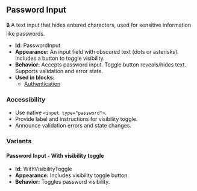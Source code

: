 ## Password Input
🔒 A text input that hides entered characters, used for sensitive information like passwords.
- **Id:** PasswordInput
- **Appearance:** An input field with obscured text (dots or asterisks). Includes a button to toggle visibility.
- **Behavior:** Accepts password input. Toggle button reveals/hides text. Supports validation and error state.
- **Used in blocks:**
  - [Authentication](../blocks/Authentication.md)
### Accessibility
- Use native `<input type="password">`.
- Provide label and instructions for visibility toggle.
- Announce validation errors and state changes.

### Variants
#### Password Input - **With visibility toggle**
- **Id:** WithVisibilityToggle
- **Appearance:** Includes visibility toggle button.
- **Behavior:** Toggles password visibility.
